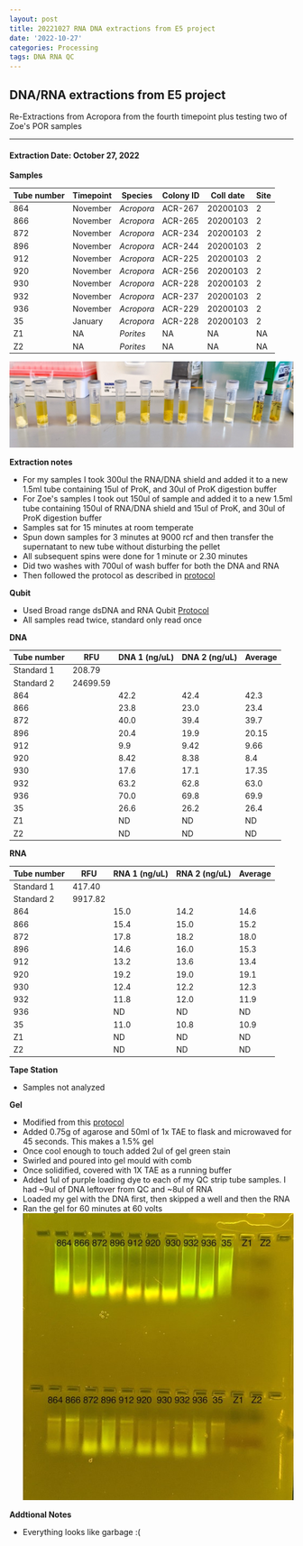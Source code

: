 ```yaml
---
layout: post
title: 20221027 RNA DNA extractions from E5 project
date: '2022-10-27'
categories: Processing
tags: DNA RNA QC
---
```


## DNA/RNA extractions from E5 project

Re-Extractions from Acropora from the fourth timepoint plus testing two of Zoe's POR samples

---

#### Extraction Date: October 27, 2022 

**Samples**

| Tube number 	| Timepoint	   	| Species	    | Colony ID 	| Coll date		| Site       	|
|-------------	|------------	|-------------	|-------------	|-------------	|-------------	|
| 864		 	| November	 	| *Acropora*	| ACR-267      	| 20200103   	| 2				|
| 866			| November	 	| *Acropora*	| ACR-265	    | 20200103		| 2				|
| 872		 	| November	 	| *Acropora*	| ACR-234    	| 20200103  	| 2				|
| 896		 	| November	 	| *Acropora*	| ACR-244    	| 20200103   	| 2				|
| 912			| November 		| *Acropora*	| ACR-225	    | 20200103		| 2				|
| 920		 	| November	  	| *Acropora*	| ACR-256   	| 20200103  	| 2				|
| 930		 	| November		| *Acropora*	| ACR-228     	| 20200103   	| 2				|
| 932			| November	 	| *Acropora*	| ACR-237	    | 20200103		| 2				|
| 936		 	| November		| *Acropora*	| ACR-229	   	| 20200103	 	| 2				|
| 35		 	| January		| *Acropora*	| ACR-228     	| 20200103   	| 2				|
| Z1			| NA		 	| *Porites* 	| NA		    | NA			| NA			|
| Z2		 	| NA			| *Porites*		| NA		   	| NA		 	| NA			|




![20221027_samples.jpg](https://github.com/Kterpis/Putnam_Lab_Notebook/blob/master/images/samples/20221027_samples.jpg?raw=true)


**Extraction notes**
 - For my samples I took 300ul the RNA/DNA shield and added it to a new 1.5ml tube containing 15ul of ProK, and 30ul of ProK digestion buffer
 - For Zoe's samples I took out 150ul of sample and added it to a new 1.5ml tube containing 150ul of RNA/DNA shield and 15ul of ProK, and 30ul of ProK digestion buffer
 - Samples sat for 15 minutes at room temperate
 - Spun down samples for 3 minutes at 9000 rcf and then transfer the supernatant to new tube without disturbing the pellet
 - All subsequent spins were done for 1 minute or 2.30 minutes
 - Did two washes with 700ul of wash buffer for both the DNA and RNA
 - Then followed the protocol as described in [protocol](https://github.com/emmastrand/EmmaStrand_Notebook/blob/master/_posts/2019-05-31-Zymo-Duet-RNA-DNA-Extraction-Protocol.md)


**Qubit**
 - Used Broad range dsDNA and RNA Qubit [Protocol](https://meschedl.github.io/MESPutnam_Open_Lab_Notebook/Qubit-Protocol/)
 - All samples read twice, standard only read once
 
**DNA**

| Tube number 	| RFU		   	| DNA 1 (ng/uL) | DNA 2 (ng/uL) | Average     	|
|-------------	|------------	|-------------	|-------------	|-------------	|
| Standard 1  	| 208.79	 	| 		      	| 		      	|	         	|
| Standard 2 	| 24699.59	 	| 		    	| 		    	| 	        	|
| 864	 		|		     	| 42.2	     	| 42.4	     	| 42.3        	|
| 866		 	| 			   	| 23.8 	 	    | 23.0        	| 23.4			|
| 872		  	|		     	| 40.0 	      	| 39.4        	| 39.7 	    	|
| 896		 	| 			   	| 20.4    	 	| 19.9     	  	| 20.15	      	|
| 912		  	|		     	| 9.9     	 	| 9.42	       	| 9.66      	|
| 920		 	| 			   	| 8.42     	 	| 8.38	      	| 8.4	       	|
| 930		  	|		     	| 17.6     	  	| 17.1        	| 17.35	       	|
| 932		 	| 			   	| 63.2       	| 62.8         	| 63.0	     	|
| 936		  	|		     	| 70.0  	    | 69.8         	| 69.9        	|
| 35		  	|		     	| 26.6     	  	| 26.2        	| 26.4      	|
| Z1		 	| 			   	| ND	       	| ND         	| ND	      	|
| Z2		  	|		     	| ND		    | ND         	| ND        	|


**RNA**


| Tube number 	| RFU		   	| RNA 1 (ng/uL) | RNA 2 (ng/uL) | Average     	|
|-------------	|------------	|-------------	|-------------	|-------------	|
| Standard 1  	| 417.40	 	| 		      	| 		      	|	         	|
| Standard 2 	| 9917.82	 	| 		    	| 		    	| 	        	|
| 864		 	|		     	| 15.0	     	| 14.2	     	| 14.6        	|
| 866		 	| 			   	| 15.4 	 	    | 15.0        	| 15.2			|
| 872		  	|		     	| 17.8	      	| 18.2      	| 18.0 	    	|
| 896		 	| 			   	| 14.6     	 	| 16.0     	  	| 15.3	      	|
| 912		  	|		     	| 13.2     	 	| 13.6       	| 13.4       	|
| 920		 	| 			   	| 19.2     	 	| 19.0	      	| 19.1	       	|
| 930		  	|		     	| 12.4     	  	| 12.2        	| 12.3	       	|
| 932		 	| 			   	| 11.8       	| 12.0         	| 11.9      	|
| 936		  	|		     	| ND	  	    | ND	       	| ND        	|
| 35		  	|		     	| 11.0    	  	| 10.8        	| 10.9	       	|
| Z1		 	| 			   	| ND   		   	| ND         	| ND	      	|
| Z2		  	|		     	| ND	  	    | ND         	| ND        	|


**Tape Station**
 - Samples not analyzed
 

**Gel**
 - Modified from this [protocol](https://meschedl.github.io/MESPutnam_Open_Lab_Notebook/Gel-Protocol/)
 - Added 0.75g of agarose and 50ml of 1x TAE to flask and microwaved for 45 seconds. This makes a 1.5% gel
 - Once cool enough to touch added 2ul of gel green stain
 - Swirled and poured into gel mould with comb
 - Once solidified, covered with 1X TAE as a running buffer
 - Added 1ul of purple loading dye to each of my QC strip tube samples. I had ~9ul of DNA leftover from QC and ~8ul of RNA
 - Loaded my gel with the DNA first, then skipped a well and then the RNA
 - Ran the gel for 60 minutes at 60 volts
 ![202201027_gel.jpg](https://github.com/Kterpis/Putnam_Lab_Notebook/blob/master/images/gels/20221027_gel.jpg?raw=true)
 
 **Addtional Notes**
  - Everything looks like garbage :(


